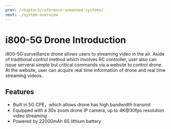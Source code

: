 ```yaml
---
prev: /chapter3/reference-unmanned-systems/
next: ./system-overview
---
```


# i800-5G Drone Introduction
i800-5G surveillance drone allows users to streaming video in the air. Aside of traditional
control method which involves RC controller, user also can issue serveral simple but critical 
commands via a website to control drone. At the website, user can acquire real time information
of drone and real time streaming videos.

## Features 
- Built in 5G CPE，which allows drone has high bandwidth transmit
- Equipped with a 30x zoom drone IP camera, up to 4K@30fps resolution video streaming
- Powered by 22000mAh 6S lithium battery
